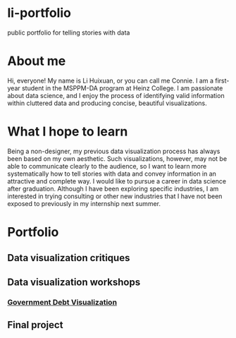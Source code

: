 # li-portfolio
public portfolio for telling stories with data

# About me
Hi, everyone! My name is Li Huixuan, or you can call me Connie. I am a first-year student in the MSPPM-DA program at Heinz College. I am passionate about data science, and I enjoy the process of identifying valid information within cluttered data and producing concise, beautiful visualizations.

# What I hope to learn
Being a non-designer, my previous data visualization process has always been based on my own aesthetic. Such visualizations, however, may not be able to communicate clearly to the audience, so I want to learn more systematically how to tell stories with data and convey information in an attractive and complete way. I would like to pursue a career in data science after graduation. Although I have been exploring specific industries, I am interested in trying consulting or other new industries that I have not been exposed to previously in my internship next summer.

# Portfolio
## Data visualization critiques
## Data visualization workshops
### [Government Debt Visualization](/govdebtviz.md)
## Final project
